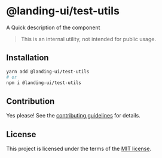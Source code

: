 # @landing-ui/test-utils

A Quick description of the component

> This is an internal utility, not intended for public usage.

## Installation

```sh
yarn add @landing-ui/test-utils
# or
npm i @landing-ui/test-utils
```

## Contribution

Yes please! See the
[contributing guidelines](https://github.com/PanagiotisPitsikoulis/landing.ui/blob/master/CONTRIBUTING.md)
for details.

## License

This project is licensed under the terms of the
[MIT license](https://github.com/PanagiotisPitsikoulis/landing.ui/blob/master/LICENSE).
